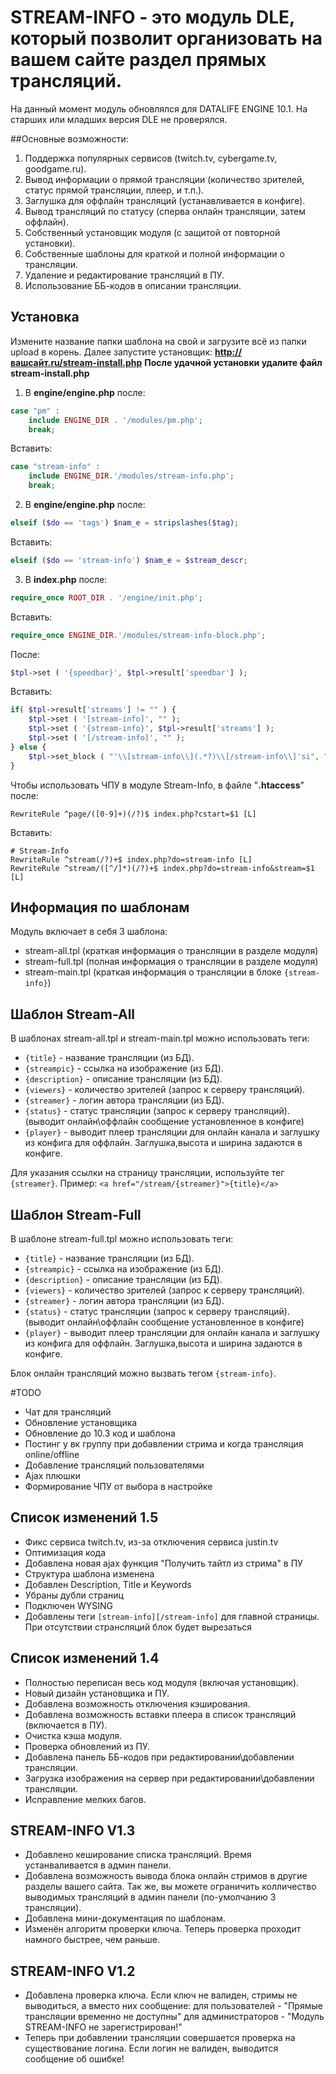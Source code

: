 STREAM-INFO - это модуль DLE, который позволит организовать на вашем сайте раздел прямых трансляций. 
=
На данный момент модуль обновлялся для DATALIFE ENGINE 10.1. На старших или младших версия DLE не проверялся.

##Основные возможности:
1. Поддержка популярных сервисов (twitch.tv, cybergame.tv, goodgame.ru).
2. Вывод информации о прямой трансляции (количество зрителей, статус прямой трансляции, плеер, и т.п.).
3. Заглушка для оффлайн трансляций (устанавливается в конфиге).
4. Вывод трансляций по статусу (сперва онлайн трансляции, затем оффлайн).
5. Собственный установщик модуля (с защитой от повторной установки).
6. Собственные шаблоны для краткой и полной информации о трансляции.
7. Удаление и редактирование трансляций в ПУ.
8. Использование ББ-кодов в описании трансляции.

Установка
--------------
Измените название папки шаблона на свой и загрузите всё из папки upload в корень.
Далее запустите установщик: **http://вашсайт.ru/stream-install.php**
**После удачной установки удалите файл stream-install.php**

1. В **engine/engine.php** после:
```php
case "pm" :
	include ENGINE_DIR . '/modules/pm.php';
	break;
```
Вставить:
```php
case "stream-info" :
	include ENGINE_DIR.'/modules/stream-info.php';
	break;
```
2. В **engine/engine.php** после:
```php
elseif ($do == 'tags') $nam_e = stripslashes($tag);
```
Вставить:
```php
elseif ($do == 'stream-info') $nam_e = $stream_descr;
```
3. В **index.php** после:
```php
require_once ROOT_DIR . '/engine/init.php';
```
Вставить:
```php
require_once ENGINE_DIR.'/modules/stream-info-block.php';
```
После:
```php
$tpl->set ( '{speedbar}', $tpl->result['speedbar'] );
```
Вставить:
```php
if( $tpl->result['streams'] != "" ) {
    $tpl->set ( '[stream-info]', "" );
    $tpl->set ( '{stream-info}', $tpl->result['streams'] );
    $tpl->set ( '[/stream-info]', "" );
} else {
    $tpl->set_block ( "'\\[stream-info\\](.*?)\\[/stream-info\\]'si", "" );
}
```
Чтобы использовать ЧПУ в модуле Stream-Info, в файле "**.htaccess**" после:
```ApacheConf
RewriteRule ^page/([0-9]+)(/?)$ index.php?cstart=$1 [L]
```

Вставить:
```ApacheConf
# Stream-Info
RewriteRule ^stream(/?)+$ index.php?do=stream-info [L]
RewriteRule ^stream/([^/]*)(/?)+$ index.php?do=stream-info&stream=$1 [L]
```
Информация по шаблонам
--------------
Модуль включает в себя 3 шаблона:
* stream-all.tpl (краткая информация о трансляции в разделе модуля) 
* stream-full.tpl (полная информация о трансляции в разделе модуля)
* stream-main.tpl (краткая информация о трансляции в блоке ``{stream-info}``)

Шаблон Stream-All
--------------
В шаблонах stream-all.tpl и stream-main.tpl можно использовать теги:
* ``{title}`` - название трансляции (из БД).
* ``{streampic}`` - ссылка на изображение (из БД).
* ``{description}`` - описание трансляции (из БД).
* ``{viewers}`` - количество зрителей (запрос к серверу трансляций).
* ``{streamer}`` - логин автора трансляции (из БД).
* ``{status}`` - статус трансляции (запрос к серверу трансляций). (выводит онлайн\оффлайн сообщение установленное в конфиге)
* ``{player}`` - выводит плеер трансляции для онлайн канала и заглушку из конфига для оффлайн. Заглушка,высота и ширина задаются в конфиге.

Для указания ссылки на страницу трансляции, используйте тег ``{streamer}``. Пример: ``<a href="/stream/{streamer}">{title}</a>``

Шаблон Stream-Full
--------------
В шаблоне stream-full.tpl можно использовать теги:
* ``{title}`` - название трансляции (из БД).
* ``{streampic}`` - ссылка на изображение (из БД).
* ``{description}`` - описание трансляции (из БД).
* ``{viewers}`` - количество зрителей (запрос к серверу трансляций).
* ``{streamer}`` - логин автора трансляции (из БД).
* ``{status}`` - статус трансляции (запрос к серверу трансляций). (выводит онлайн\оффлайн сообщение установленное в конфиге)
* ``{player}`` - выводит плеер трансляции для онлайн канала и заглушку из конфига для оффлайн. Заглушка,высота и ширина задаются в конфиге.

Блок онлайн трансляций можно вызвать тегом ``{stream-info}``.

#TODO
* Чат для трансляций
* Обновление установщика
* Обновление до 10.3 код и шаблона
* Постинг у вк группу при добавлении стрима и когда трансляция online/offline
* Добавление трансляций пользователями
* Ajax плюшки
* Формирование ЧПУ от выбора в настройке

Список изменений 1.5
--------------
* Фикс сервиса twitch.tv, из-за отключения сервиса justin.tv
* Оптимизация кода
* Добавлена новая ajax функция "Получить тайтл из стрима" в ПУ
* Структура шаблона изменена
* Добавлен Description, Title и Keywords
* Убраны дубли страниц
* Подключен WYSING
* Добавлены теги ``[stream-info][/stream-info]`` для главной страницы. При отсутствии странсляций блок будет вырезаться

Список изменений 1.4
--------------
* Полностью переписан весь код модуля (включая установщик).
* Новый дизайн установщика и ПУ.
* Добавлена возможность отключения кэширования.
* Добавлена возможность вставки плеера в список трансляций (включается в ПУ).
* Очистка кэша модуля.
* Проверка обновлений из ПУ.
* Добавлена панель ББ-кодов при редактировании\добавлении трансляции.
* Загрузка изображения на сервер при редактировании\добавлении трансляции.
* Исправление мелких багов.

STREAM-INFO V1.3
--------------
* Добавлено кеширование списка трансляций. Время устанваливается в админ панели.
* Добавлена возможность вывода блока онлайн стримов в другие разделы вашего сайта. Так же, вы можете ограничить колличество выводимых
трансляций в админ панели (по-умолчанию 3 трансляции).
* Добавлена мини-документация по шаблонам.
* Изменён алгоритм проверки ключа. Теперь проверка проходит намного быстрее, чем раньше.

STREAM-INFO V1.2
--------------
* Добавлена проверка ключа. Если ключ не валиден, стримы не выводиться, а вместо них сообщение: 
для пользователей - "Прямые трансляции временно не доступны"
для администраторов - "Модуль STREAM-INFO не зарегистрирован!"
* Теперь при добавлении трансляции совершается проверка на существование логина. Если логин не валиден, выводится сообщение об ошибке!